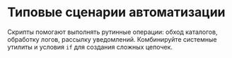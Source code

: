 # Типовые сценарии автоматизации

Скрипты помогают выполнять рутинные операции: обход каталогов, обработку логов, рассылку уведомлений. Комбинируйте системные утилиты и условия `if` для создания сложных цепочек.
